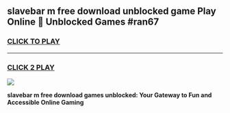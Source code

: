
## slavebar m free download unblocked game Play Online 👋 Unblocked Games #ran67
<h3>
<a href="https://premium.freeplayer.one?title=slavebar_m_free_download&ref=21F">CLICK TO PLAY</a></h3>
<hr>

<h3>
<a href="https://premium.freeplayer.one?title=slavebar_m_free_download&ref=21F">CLICK 2 PLAY</a>
  
</h3>

<a href="https://premium.freeplayer.one?title=slavebar_m_free_download&ref=21F/"><img src="https://clearcache.store/games.png"></a>


**slavebar m free download games unblocked: Your Gateway to Fun and Accessible Online Gaming**
